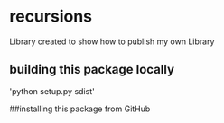 # recursions
Library created to show how to publish my own Library

## building this package locally
'python setup.py sdist'


##installing this package from GitHub
